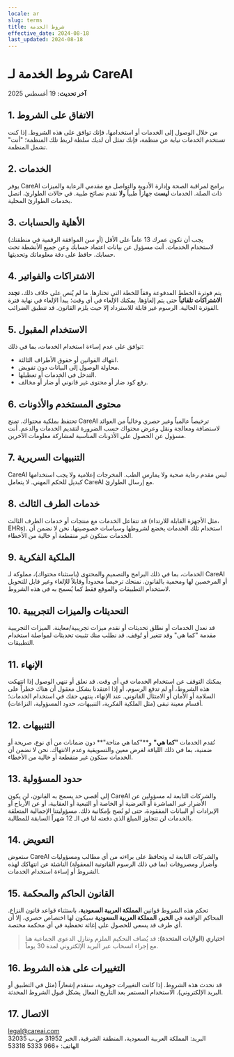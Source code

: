 ```yaml
---
locale: ar
slug: terms
title: شروط الخدمة
effective_date: 2024-08-18
last_updated: 2024-08-18
---
```


# شروط الخدمة لـ CareAI

**آخر تحديث:** 19 أغسطس 2025

## 1. الاتفاق على الشروط
من خلال الوصول إلى الخدمات أو استخدامها، فإنك توافق على هذه الشروط. إذا كنت تستخدم الخدمات نيابة عن منظمة، فإنك تمثل أن لديك سلطة لربط تلك المنظمة؛ "أنت" تشمل المنظمة.

## 2. الخدمات
يوفر CareAI برامج لمراقبة الصحة وإدارة الأدوية والتواصل مع مقدمي الرعاية والميزات ذات الصلة. الخدمات **ليست** جهازاً طبياً و**لا** تقدم نصائح طبية. في حالات الطوارئ، اتصل بخدمات الطوارئ المحلية.

## 3. الأهلية والحسابات
يجب أن تكون عمرك 13 عاماً على الأقل (أو سن الموافقة الرقمية في منطقتك) لاستخدام الخدمات. أنت مسؤول عن بيانات اعتماد حسابك وعن جميع الأنشطة تحت حسابك. حافظ على دقة معلوماتك وتحديثها.

## 4. الاشتراكات والفواتير
يتم فوترة الخطط المدفوعة وفقاً للخطة التي تختارها. ما لم يُنص على خلاف ذلك، **تجدد الاشتراكات تلقائياً** حتى يتم إلغاؤها. يمكنك الإلغاء في أي وقت؛ يبدأ الإلغاء في نهاية فترة الفوترة الحالية. الرسوم غير قابلة للاسترداد إلا حيث يلزم القانون. قد تنطبق الضرائب.

## 5. الاستخدام المقبول
توافق على عدم إساءة استخدام الخدمات، بما في ذلك:  
- انتهاك القوانين أو حقوق الأطراف الثالثة.  
- محاولة الوصول إلى البيانات دون تفويض.  
- التدخل في الخدمات أو تعطيلها.  
- رفع كود ضار أو محتوى غير قانوني أو ضار أو مخالف.

## 6. محتوى المستخدم والأذونات
تحتفظ بملكية محتواك. تمنح CareAI ترخيصاً عالمياً وغير حصري وخالياً من العوائد لاستضافة ومعالجة ونقل وعرض محتواك حسب الضرورة لتقديم الخدمات والدعم. أنت مسؤول عن الحصول على الأذونات المناسبة لمشاركة معلومات الآخرين.

## 7. التنبيهات السريرية
CareAI ليس مقدم رعاية صحية ولا يمارس الطب. المخرجات إعلامية ولا يجب استخدامها كبديل للحكم المهني. لا يتعامل CareAI مع إرسال الطوارئ.

## 8. خدمات الطرف الثالث
قد تتفاعل الخدمات مع منتجات أو خدمات الطرف الثالث (مثل الأجهزة القابلة للارتداء، EHRs). استخدام تلك الخدمات يخضع لشروطها وسياسات خصوصيتها. نحن لا نضمن أن الخدمات ستكون غير منقطعة أو خالية من الأخطاء.

## 9. الملكية الفكرية
الخدمات، بما في ذلك البرامج والتصميم والمحتوى (باستثناء محتواك)، مملوكة لـ CareAI أو المرخصين لها ومحمية بالقانون. نمنحك ترخيصاً محدوداً وقابلاً للإلغاء وغير قابل للتحويل لاستخدام التطبيقات والموقع فقط كما يُسمح به في هذه الشروط.

## 10. التحديثات والميزات التجريبية
قد نعدل الخدمات أو نطلق تحديثات أو نقدم ميزات تجريبية/معاينة. الميزات التجريبية مقدمة "كما هي" وقد تتغير أو تُوقف. قد نطلب منك تثبيت تحديثات لمواصلة استخدام التطبيقات.

## 11. الإنهاء
يمكنك التوقف عن استخدام الخدمات في أي وقت. قد نعلق أو ننهي الوصول إذا انتهكت هذه الشروط، أو لم تدفع الرسوم، أو إذا اعتقدنا بشكل معقول أن هناك خطراً على السلامة أو الأمان أو الامتثال القانوني. عند الإنهاء، ينتهي حقك في استخدام الخدمات؛ أقسام معينة تبقى (مثل الملكية الفكرية، التنبيهات، حدود المسؤولية، النزاعات).

## 12. التنبيهات
تُقدم الخدمات **"كما هي"** و**"كما هي متاحة"** دون ضمانات من أي نوع، صريحة أو ضمنية، بما في ذلك اللياقة لغرض معين والتسويقية وعدم الانتهاك. نحن لا نضمن أن الخدمات ستكون غير منقطعة أو خالية من الأخطاء.

## 13. حدود المسؤولية
إلى أقصى حد يسمح به القانون، لن يكون CareAI والشركات التابعة له مسؤولين عن الأضرار غير المباشرة أو العرضية أو الخاصة أو التبعية أو العقابية، أو عن الأرباح أو الإيرادات أو البيانات المفقودة، حتى لو نُصح بإمكانية ذلك. مسؤوليتنا الإجمالية المتعلقة بالخدمات لن تتجاوز المبلغ الذي دفعته لنا في الـ 12 شهراً السابقة للمطالبة.

## 14. التعويض
ستعوض CareAI والشركات التابعة له وتحافظ على براءته من أي مطالب ومسؤوليات وأضرار ومصروفات (بما في ذلك الرسوم القانونية المعقولة) الناشئة عن انتهاكك لهذه الشروط أو إساءة استخدام الخدمات.

## 15. القانون الحاكم والمحكمة
تحكم هذه الشروط قوانين **المملكة العربية السعودية**، باستثناء قواعد قانون النزاع. المحاكم الواقعة في **الخبر، المملكة العربية السعودية** سيكون لها اختصاص حصري، إلا أن أي طرف قد يسعى للحصول على إغاثة تحفظية في أي محكمة مختصة.

> **اختياري (الولايات المتحدة):** قد يُضاف التحكيم الملزم وتنازل الدعوى الجماعية هنا مع إجراء انسحاب عبر البريد الإلكتروني لمدة 30 يوماً.

## 16. التغييرات على هذه الشروط
قد نحدث هذه الشروط. إذا كانت التغييرات جوهرية، سنقدم إشعاراً (مثل في التطبيق أو البريد الإلكتروني). الاستخدام المستمر بعد التاريخ الفعال يشكل قبول الشروط المحدثة.

## 17. الاتصال
legal@careai.com  
البريد: المملكة العربية السعودية، المنطقة الشرقية، الخبر 31952 ص.ب 32035  
الهاتف: +966 5333 53318
